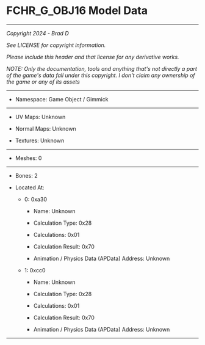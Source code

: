 # FCHR_G_OBJ16 Model Data

---

*Copyright 2024 - Brad D*

*See LICENSE for copyright information.*

*Please include this header and that license for any derivative works.*

*NOTE: Only the documentation, tools and anything that's not directly a part of the game's data fall under this copyright. I don't claim any ownership of the game or any of its assets*

---

* Namespace: Game Object / Gimmick

---

* UV Maps: Unknown

* Normal Maps: Unknown

* Textures: Unknown

---

* Meshes: 0

---

* Bones: 2

* Located At:

  * 0: 0xa30

    * Name: Unknown

    * Calculation Type: 0x28

    * Calculations: 0x01

    * Calculation Result: 0x70

    * Animation / Physics Data (APData) Address: Unknown

  * 1: 0xcc0

    * Name: Unknown

    * Calculation Type: 0x28

    * Calculations: 0x01

    * Calculation Result: 0x70

    * Animation / Physics Data (APData) Address: Unknown

---

